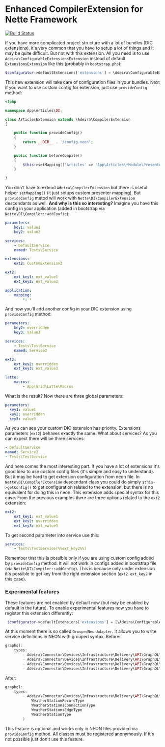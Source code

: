 # Enhanced CompilerExtension for Nette Framework

[![Build Status](https://travis-ci.org/adeira/compiler-extension.svg?branch=master)](https://travis-ci.org/adeira/compiler-extension)

If you have more complicated project structure with a lot of bundles (DIC extensions), it's very common that you have to setup a lot of things and it may be quite difficult. But not with this extension. All you need is to use `Adeira\ConfigurableExtensionsExtension` instead of default `ExtensionsExtension` like this (probably in `bootstrap.php`):

```php
$configurator->defaultExtensions['extensions'] = \Adeira\ConfigurableExtensionsExtension::class;
```

This new extension will take care of configuration files in your bundles. Next if you want to use custom config for extension, just use `provideConfig` method:

```php
<?php

namespace App\Articles\DI;

class ArticlesExtension extends \Adeira\CompilerExtension
{

	public function provideConfig()
	{
		return __DIR__ . '/config.neon';
	}

	public function beforeCompile()
	{
		$this->setMapping(['Articles' => 'App\Articles\*Module\Presenters\*Presenter']);
	}

}
```

You don't have to extend `Adeira\CompilerExtension` but there is useful helper `setMapping()` (it just setups custom presenter mapping). But `provideConfig` metod will work with `Nette\DI\CompilerExtension` descendants as well. **And why is this so interesting?** Imagine you have this config in your application (added in bootstrap via `Nette\DI\Compiler::addConfig`):

```yaml
parameters:
	key1: value1
	key2: value2

services:
	- DefaultService
	named: Tests\Service

extensions:
	ext2: CustomExtension2

ext2:
	ext_key1: ext_value1
	ext_key2: ext_value2

application:
	mapping:
		*: *
```

And now you'll add another config in your DIC extension using `provideConfig` method:

```yaml
parameters:
	key2: overridden
	key3: value3

services:
	- Tests\TestService
	named: Service2

ext2:
	ext_key2: overridden
	ext_key3: ext_value3

latte:
	macros:
		- App\Grid\Latte\Macros
```

What is the result? Now there are three global parameters:

```yaml
parameters:
  key1: value1
  key2: overridden
  key3: value3
```

As you can see your custom DIC extension has priority. Extensions parameters (`ext2`) behaves exactly the same. What about services? As you can expect there will be three services:

```yaml
- DefaultService
named: Service2
- Tests\TestService
```

And here comes the most interesting part. If you have a lot of extensions it's good idea to use custom config files (it's simple and easy to understand). But it may be hard to get extension configuration from neon file. In `Nette\DI\CompilerExtension` descendant class you could do simply `$this->getConfig()` to get configuration related to the extension, but there is no equivalent for doing this in neon. This extension adds special syntax for this case. From the previous examples there are three options related to the `ext2` extension:

```yaml
ext2:
	ext_key1: ext_value1
	ext_key2: overridden
    ext_key3: ext_value3
```

To get second parameter into service use this:

```yaml
services:
	- Tests\TestService(%%ext_key2%%)
```

Remember that this is possible only if you are using custom config added by `provideConfig` method. It will not work in configs added in bootstrap file (via `Nette\DI\Compiler::addConfig`). This is because only under extension it's possible to get key from the right extension section (`ext2.ext_key2` in this case).

### Experimental features
These features are not enabled by default now (but may be enabled by default in the future). To enable experimental features now you have to register this extension differently:

```php
 $configurator->defaultExtensions['extensions'] = [\Adeira\ConfigurableExtensionsExtension::class, [TRUE]]; // Become superhero!
```

At this moment there is so called `GroupedNeonAdapter`. It allows you to write service definitions in NEON with grouped syntax. Before:

```php
graphql:
	types:
		- Adeira\Connector\Devices\Infrastructure\Delivery\API\GraphQL\Type\WeatherStationRecordType
		- Adeira\Connector\Devices\Infrastructure\Delivery\API\GraphQL\Type\WeatherStationsConnectionType
		- Adeira\Connector\Devices\Infrastructure\Delivery\API\GraphQL\Type\WeatherStationsEdgeType
		- Adeira\Connector\Devices\Infrastructure\Delivery\API\GraphQL\Type\WeatherStationType
```

After:

```php
graphql:
	types:
		- Adeira\Connector\Devices\Infrastructure\Delivery\API\GraphQL\Type\( # namespace must end with backslash
			WeatherStationRecordType
			WeatherStationsConnectionType
			WeatherStationsEdgeType
			WeatherStationType
		)
```

This feature is optional and works only in NEON files provided via `provideConfig` method. All classes must be registered anonymously. If it's not possible just don't use this feature.
